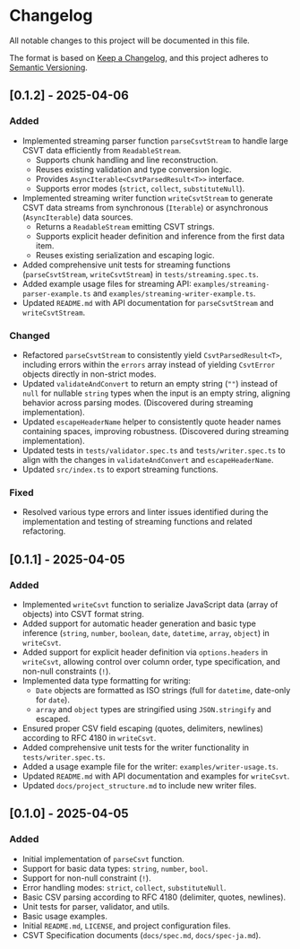 # Changelog

All notable changes to this project will be documented in this file.

The format is based on [Keep a Changelog](https://keepachangelog.com/en/1.0.0/),
and this project adheres to [Semantic Versioning](https://semver.org/spec/v2.0.0.html).

## [0.1.2] - 2025-04-06 <!-- Release date -->

### Added

-   Implemented streaming parser function `parseCsvtStream` to handle large CSVT data efficiently from `ReadableStream`.
    -   Supports chunk handling and line reconstruction.
    -   Reuses existing validation and type conversion logic.
    -   Provides `AsyncIterable<CsvtParsedResult<T>>` interface.
    -   Supports error modes (`strict`, `collect`, `substituteNull`).
-   Implemented streaming writer function `writeCsvtStream` to generate CSVT data streams from synchronous (`Iterable`) or asynchronous (`AsyncIterable`) data sources.
    -   Returns a `ReadableStream` emitting CSVT strings.
    -   Supports explicit header definition and inference from the first data item.
    -   Reuses existing serialization and escaping logic.
-   Added comprehensive unit tests for streaming functions (`parseCsvtStream`, `writeCsvtStream`) in `tests/streaming.spec.ts`.
-   Added example usage files for streaming API: `examples/streaming-parser-example.ts` and `examples/streaming-writer-example.ts`.
-   Updated `README.md` with API documentation for `parseCsvtStream` and `writeCsvtStream`.

### Changed

-   Refactored `parseCsvtStream` to consistently yield `CsvtParsedResult<T>`, including errors within the `errors` array instead of yielding `CsvtError` objects directly in non-strict modes.
-   Updated `validateAndConvert` to return an empty string (`""`) instead of `null` for nullable `string` types when the input is an empty string, aligning behavior across parsing modes. (Discovered during streaming implementation).
-   Updated `escapeHeaderName` helper to consistently quote header names containing spaces, improving robustness. (Discovered during streaming implementation).
-   Updated tests in `tests/validator.spec.ts` and `tests/writer.spec.ts` to align with the changes in `validateAndConvert` and `escapeHeaderName`.
-   Updated `src/index.ts` to export streaming functions.

### Fixed

-   Resolved various type errors and linter issues identified during the implementation and testing of streaming functions and related refactoring.

## [0.1.1] - 2025-04-05

### Added

-   Implemented `writeCsvt` function to serialize JavaScript data (array of objects) into CSVT format string.
-   Added support for automatic header generation and basic type inference (`string`, `number`, `boolean`, `date`, `datetime`, `array`, `object`) in `writeCsvt`.
-   Added support for explicit header definition via `options.headers` in `writeCsvt`, allowing control over column order, type specification, and non-null constraints (`!`).
-   Implemented data type formatting for writing:
    -   `Date` objects are formatted as ISO strings (full for `datetime`, date-only for `date`).
    -   `array` and `object` types are stringified using `JSON.stringify` and escaped.
-   Ensured proper CSV field escaping (quotes, delimiters, newlines) according to RFC 4180 in `writeCsvt`.
-   Added comprehensive unit tests for the writer functionality in `tests/writer.spec.ts`.
-   Added a usage example file for the writer: `examples/writer-usage.ts`.
-   Updated `README.md` with API documentation and examples for `writeCsvt`.
-   Updated `docs/project_structure.md` to include new writer files.

## [0.1.0] - 2025-04-05

### Added

-   Initial implementation of `parseCsvt` function.
-   Support for basic data types: `string`, `number`, `bool`.
-   Support for non-null constraint (`!`).
-   Error handling modes: `strict`, `collect`, `substituteNull`.
-   Basic CSV parsing according to RFC 4180 (delimiter, quotes, newlines).
-   Unit tests for parser, validator, and utils.
-   Basic usage examples.
-   Initial `README.md`, `LICENSE`, and project configuration files.
-   CSVT Specification documents (`docs/spec.md`, `docs/spec-ja.md`). 